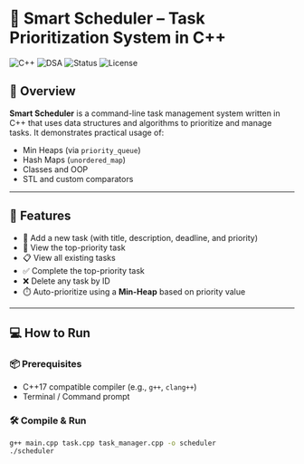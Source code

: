 # 🧠 Smart Scheduler – Task Prioritization System in C++

![C++](https://img.shields.io/badge/C%2B%2B-17-blue.svg)
![DSA](https://img.shields.io/badge/Data%20Structures-Heaps%2C%20HashMaps-orange)
![Status](https://img.shields.io/badge/status-active-brightgreen)
![License](https://img.shields.io/badge/license-MIT-lightgrey)

## 📌 Overview

**Smart Scheduler** is a command-line task management system written in C++ that uses data structures and algorithms to prioritize and manage tasks. It demonstrates practical usage of:
- Min Heaps (via `priority_queue`)
- Hash Maps (`unordered_map`)
- Classes and OOP
- STL and custom comparators


---

## 🚀 Features

- 🔧 Add a new task (with title, description, deadline, and priority)
- 🧾 View the top-priority task
- 📋 View all existing tasks
- ✅ Complete the top-priority task
- ❌ Delete any task by ID
- ⏱️ Auto-prioritize using a **Min-Heap** based on priority value

---

## 💻 How to Run

### 📦 Prerequisites
- C++17 compatible compiler (e.g., `g++`, `clang++`)
- Terminal / Command prompt

### 🛠️ Compile & Run

```bash
g++ main.cpp task.cpp task_manager.cpp -o scheduler
./scheduler
